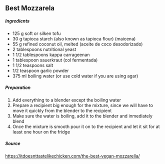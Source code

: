 ## Best Mozzarela

##### Ingredients

* 125 g soft or silken tofu
* 30 g tapioca starch (also known as tapioca flour) (maicena)
* 55 g refined coconut oil, melted (aceite de coco desodorizado)
* 2 tablespoons nutritional yeast
* 1 1/2 tablespoons kappa carrageenan 
* 1 tablespoon sauerkraut (col fermentada)
* 1 1/2 teaspoons salt
* 1/2 teaspoon garlic powder
* 375 ml boiling water (or use cold water if you are using agar)

##### Preparation
1. Add everything to a blender except the boiling water
2. Prepare a recipient big enough for the mixture, since we will have to move it quickly from the blender to the recipient
3. Make sure the water is boiling, add it to the blender and inmediately blend
4. Once the mixture is smooth pour it on to the recipient and let it sit for at least one hour on the fridge

##### Source
https://itdoesnttastelikechicken.com/the-best-vegan-mozzarella/